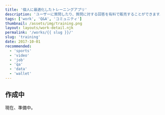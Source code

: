 ```yaml
---
title: '個人に最適化したトレーニングアプリ'
description: 'ユーザーに質問したり、質問に対する回答を有料で販売することができます。'
tags: ['work', 'Q&A', 'コミュニティ']
thumbnail: /assets/img/training.png
layout: layouts/work-detail.njk
permalink: '/works/{{ slug }}/'
slug: 'training'
date: 2017-10-01
recommended:
  - 'sports'
  - 'video'
  - 'job'
  - 'qa'
  - 'data'
  - 'wallet'
---
```


## 作成中

現在、準備中。

